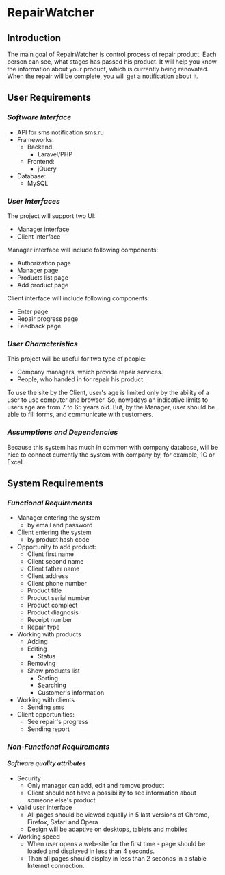 # RepairWatcher
## Introduction
The main goal of RepairWatcher is control process of repair product. Each person can see, what stages has passed his product.
It will help you know the information about your product, which is currently being renovated. When the repair will be complete, 
you will get a notification about it.

## User Requirements
### *Software Interface*
* API for sms notification sms.ru
* Frameworks:
  * Backend:
    * Laravel/PHP
  * Frontend:
    * jQuery
* Database:
  * MySQL
  
### *User Interfaces*
The project will support two UI:
* Manager interface
* Client interface

Manager interface will include following components:
* Authorization page
* Manager page
* Products list page
* Add product page

Client interface will include following components:
* Enter page
* Repair progress page
* Feedback page

### *User Characteristics*
This project will be useful for two type of people:
* Company managers, which provide repair services.
* People, who handed in for repair his product.

To use the site by the Client, user's age is limited only by the ability of a user to use computer and browser. 
So, nowadays an indicative limits to users age are from 7 to 65 years old.
But, by the Manager, user should be able to fill forms, and communicate with customers.

### *Assumptions and Dependencies*
Because this system has much in common with company database, will be nice to connect currently the system with company by, for example,
1C or Excel.

## System Requirements
### *Functional Requirements*
* Manager entering the system
  * by email and password
* Client entering the system
  * by product hash code
* Opportunity to add product:
  * Client first name
  * Client second name
  * Client father name
  * Client address
  * Client phone number
  * Product title
  * Product serial number
  * Product complect
  * Product diagnosis
  * Receipt number
  * Repair type
* Working with products
  * Adding
  * Editing
    * Status
  * Removing
  * Show products list
    * Sorting
    * Searching
    * Customer's information
* Working with clients
  * Sending sms
* Client opportunities:
  * See repair's progress
  * Sending report
  
### *Non-Functional Requirements*
#### *Software quality attributes*
* Security
  * Only manager can add, edit and remove product
  * Сlient should not have a possibility to see information about someone else's product
* Valid user interface
  * All pages should be viewed equally in 5 last versions of Chrome, Firefox, Safari and Opera
  * Design will be adaptive on desktops, tablets and mobiles
* Working speed
  * When user opens a web-site for the first time - page should be loaded and displayed in less than 4 seconds.
  * Than all pages should display in less than 2 seconds in a stable Internet connection.

